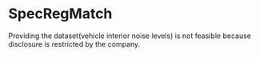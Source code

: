 # SpecRegMatch

Providing the dataset(vehicle interior noise levels) is not feasible because disclosure is restricted by the company.
